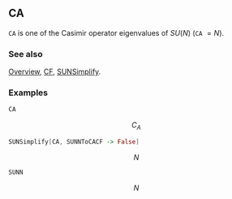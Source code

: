 ## CA

`CA` is one of the Casimir operator eigenvalues of $SU(N)$ (`CA` $= N$).

### See also

[Overview](Extra/FeynCalc.md), [CF](CF.md), [SUNSimplify](SUNSimplify.md).

### Examples

```mathematica
CA
```

$$C_A$$

```mathematica
SUNSimplify[CA, SUNNToCACF -> False]
```

$$N$$

```mathematica
SUNN
```

$$N$$
